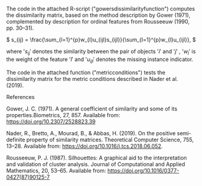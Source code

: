 The code in the attached R-script ("gowersdissimilarityfunction") computes the dissimilarity matrix, based on the method description by Gower (1971), complemented by description for ordinal features from Rousseeuw
(1990, pp. 30–31).  

$
s_{ij} = \frac{\sum_{l=1}^{p}w_{l}u_{ijl}s_{ijl}}{\sum_{l=1}^{p}w_{l}u_{ijl}},
$

where '$s_{ij}'$ denotes the similarity between the pair of objects '$i'$ and '$j'$ , '$w_l'$ is the weight of the feature '$l'$ and '$u_{ijl}'$ denotes the missing instance indicator.

The code in the attached function ("metricconditions")  tests the dissimilarity matrix for the metric conditions described in Nader et al. (2019).

References 

Gower, J. C. (1971). A general coefficient of similarity and some of its properties.Biometrics, 27, 857. Available from: https://doi.org/10.2307/2528823.39

Nader, R., Bretto, A., Mourad, B., & Abbas, H. (2019). On the positive semi-definite property of similarity matrices. Theoretical Computer Science, 755, 13–28. Available from: https://doi.org/10.1016/j.tcs.2018.06.052.

Rousseeuw, P. J. (1987). Silhouettes: A graphical aid to the interpretation and validation of cluster analysis. Journal of Computational and Applied Mathematics, 20, 53–65. Available from: https://doi.org/10.1016/0377-0427(87)90125-7
